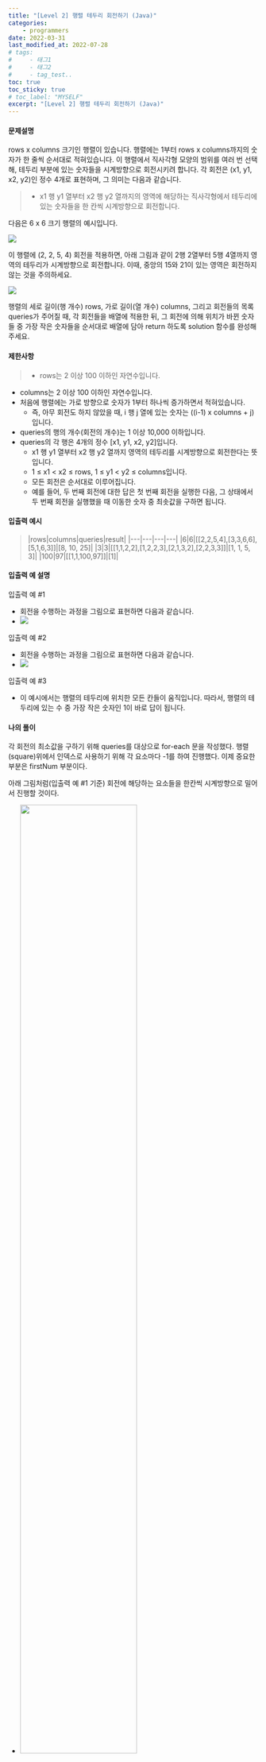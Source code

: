 ```yaml
---
title: "[Level 2] 행렬 테두리 회전하기 (Java)"
categories: 
    - programmers
date: 2022-03-31
last_modified_at: 2022-07-28
# tags:
#     - 태그1
#     - 태그2
#     - tag_test..
toc: true
toc_sticky: true
# toc_label: "MYSELF"
excerpt: "[Level 2] 행렬 테두리 회전하기 (Java)"
---
```

#### **문제설명**
rows x columns 크기인 행렬이 있습니다. 행렬에는 1부터 rows x columns까지의 숫자가 한 줄씩 순서대로 적혀있습니다. 이 행렬에서 직사각형 모양의 범위를 여러 번 선택해, 테두리 부분에 있는 숫자들을 시계방향으로 회전시키려 합니다. 각 회전은 (x1, y1, x2, y2)인 정수 4개로 표현하며, 그 의미는 다음과 같습니다.
> - x1 행 y1 열부터 x2 행 y2 열까지의 영역에 해당하는 직사각형에서 테두리에 있는 숫자들을 한 칸씩 시계방향으로 회전합니다.   

다음은 6 x 6 크기 행렬의 예시입니다.

![](https://images.velog.io/images/ckr3453/post/b4855bec-e994-49a7-b3a8-c2aaf1ebcdb0/grid_example.png)

이 행렬에 (2, 2, 5, 4) 회전을 적용하면, 아래 그림과 같이 2행 2열부터 5행 4열까지 영역의 테두리가 시계방향으로 회전합니다. 이때, 중앙의 15와 21이 있는 영역은 회전하지 않는 것을 주의하세요.

![](https://images.velog.io/images/ckr3453/post/394bd569-dd4f-4522-8afe-98b23eca29a7/rotation_example.png)

행렬의 세로 길이(행 개수) rows, 가로 길이(열 개수) columns, 그리고 회전들의 목록 queries가 주어질 때, 각 회전들을 배열에 적용한 뒤, 그 회전에 의해 위치가 바뀐 숫자들 중 가장 작은 숫자들을 순서대로 배열에 담아 return 하도록 solution 함수를 완성해주세요.

#### **제한사항**
> - rows는 2 이상 100 이하인 자연수입니다.
- columns는 2 이상 100 이하인 자연수입니다.
- 처음에 행렬에는 가로 방향으로 숫자가 1부터 하나씩 증가하면서 적혀있습니다.
  - 즉, 아무 회전도 하지 않았을 때, i 행 j 열에 있는 숫자는 ((i-1) x columns + j)입니다.
- queries의 행의 개수(회전의 개수)는 1 이상 10,000 이하입니다.
- queries의 각 행은 4개의 정수 [x1, y1, x2, y2]입니다.
  - x1 행 y1 열부터 x2 행 y2 열까지 영역의 테두리를 시계방향으로 회전한다는 뜻입니다.
  - 1 ≤ x1 < x2 ≤ rows, 1 ≤ y1 < y2 ≤ columns입니다.
  - 모든 회전은 순서대로 이루어집니다.
  - 예를 들어, 두 번째 회전에 대한 답은 첫 번째 회전을 실행한 다음, 그 상태에서 두 번째 회전을 실행했을 때 이동한 숫자 중 최솟값을 구하면 됩니다.

#### **입출력 예시**
>|rows|columns|queries|result|
|---|---|---|---|
|6|6|[[2,2,5,4],[3,3,6,6],[5,1,6,3]]|[8, 10, 25]|
|3|3|[[1,1,2,2],[1,2,2,3],[2,1,3,2],[2,2,3,3]]|[1, 1, 5, 3]|
|100|97|[[1,1,100,97]]|[1]|

#### **입출력 예 설명**
입출력 예 #1
- 회전을 수행하는 과정을 그림으로 표현하면 다음과 같습니다.
- ![](https://images.velog.io/images/ckr3453/post/b83d9fb3-13a4-40d3-9dc7-a684280c61d9/example1.png)

입출력 예 #2
- 회전을 수행하는 과정을 그림으로 표현하면 다음과 같습니다.
- ![](https://images.velog.io/images/ckr3453/post/168737e0-6602-4da6-96b4-221b8f82d32f/example2.png)

입출력 예 #3
- 이 예시에서는 행렬의 테두리에 위치한 모든 칸들이 움직입니다. 따라서, 행렬의 테두리에 있는 수 중 가장 작은 숫자인 1이 바로 답이 됩니다.


#### **나의 풀이**
각 회전의 최소값을 구하기 위해 queries를 대상으로 for-each 문을 작성했다. 행렬(square)위에서 인덱스로 사용하기 위해 각 요소마다 -1를 하여 진행했다. 이제 중요한 부분은 firstNum 부분이다. 


아래 그림처럼(입출력 예 #1 기준) 회전에 해당하는 요소들을 한칸씩 시계방향으로 밀어서 진행할 것이다.

- <img src="https://images.velog.io/images/ckr3453/post/b345d9e6-34a4-467b-9253-48f7d63ac9ed/pic1.jpg" height="70%" width="70%">


이때 처음으로 밀려서 덮어써진 숫자(여기서는 10)를 따로 빼놓지 않으면 그대로 overwrite 되어서 복구할 수 없게 된다. 그래서 아래처럼 시작 전에 **변수에 따로 저장해놨다가** 회전이 전부 끝나면 적용 하도록 한다.

- <img src="https://images.velog.io/images/ckr3453/post/1580acb9-ca57-4aa9-9745-5594d764790a/pic2.jpg" height="70%" width="70%">

첫번째 순서로 아래 그림처럼 상단의 숫자를 오른쪽으로 밀어서 덮어쓴다.

- <img src="https://images.velog.io/images/ckr3453/post/0fa788c8-ec9f-4b34-98ac-c694ca4d2cec/%EA%B7%B8%EB%A6%BC3.jpg" height="70%" width="70%">

두번째 순서로 아래 그림처럼 좌측의 숫자를 위로 밀어서 덮어쓴다.

- <img src="https://images.velog.io/images/ckr3453/post/55de67ed-ed67-4c44-89b5-99ee5799960e/%EA%B7%B8%EB%A6%BC4.jpg" height="70%" width="70%">

세번째, 네번째도 마찬가지로 진행하면 아래와 같이 형태를 갖추게 된다. 여기서 첫번째 회전 때 따로 저장했던 firstNum을 맨 마지막 회전 위치에 덮어써준다.

- <img src="https://images.velog.io/images/ckr3453/post/5d8bc686-6a55-4647-bfcb-4f23189ab732/%EA%B7%B8%EB%A6%BC5.jpg" height="70%" width="70%">

이렇게 하면 아래의 그림 처럼 한번의 회전이 종료되며, 반복문을 통해 나머지 회전도 적용하면 된다. 최소값은 숫자를 덮어쓸때마다 min 함수를 사용하여 구한다.

- <img src="https://images.velog.io/images/ckr3453/post/d4187206-ba50-4c00-9e19-33d21e5757f8/%EA%B7%B8%EB%A6%BC7.jpg" height="70%" width="70%">

```java
import java.util.*;

class Solution {
    public int[] rotateNums(int[][] square, int[][] queries){
        int[] answer = new int[queries.length];
        int minimalsIdx=0;

        for(int[] query : queries){
            int x1 = query[0]-1;
            int y1 = query[1]-1;
            int x2 = query[2]-1;
            int y2 = query[3]-1;
            int firstNum = square[x1][y2];
            int min = firstNum;
            
            // 숫자를 우로 이동 (상단)
            for(int i=y2-1; i>=y1; i--){
                min = Math.min(min, square[x1][i]);
                square[x1][i+1] = square[x1][i];
            }

            // 숫자를 위로 이동 (좌측)
            for(int i=x1+1; i<=x2; i++){
                min = Math.min(min, square[i][y1]);
                square[i-1][y1] = square[i][y1];
            }

            // 숫자를 좌로 이동 (하단)
            for(int i=y1+1; i<=y2; i++){
                min = Math.min(min, square[x2][i]);
                square[x2][i-1] = square[x2][i];
            }

            // 숫자를 아래로 이동 (우측)
            for(int i=x2-1; i>=x1; i--){
                min = Math.min(min, square[i][y2]);
                square[i+1][y2] = square[i][y2];
            }

            square[x1+1][y2] = firstNum;
            answer[minimalsIdx] = min;
            minimalsIdx++;
        }

        return answer;
    }
    
    public int[][] initSquare(int rows, int columns){
        int[][] square = new int[rows][columns];
        int value = 1;
        for(int i=0; i<rows; i++){
            for(int j=0; j<columns; j++){
                square[i][j] = value;
                value++;
            }
        }
        
        return square;
    }
    
    public int[] solution(int rows, int columns, int[][] queries) {
        int[] answer = {};
        int[][] square = initSquare(rows, columns);
        return rotateNums(square, queries);
    }
}
```

첫 회전 시작 때 덮어써지는 숫자 하나를 신경쓰지못해 애를 먹었다. 복잡한 알고리즘을 요하지는 않았다.